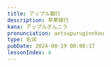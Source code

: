 ```yaml
---
title: アップル銀行
description: 苹果银行
kana: アップルぎんこう
pronunciation: axtsupuruginnkou
type: 名词
pubDate: 2024-08-19 00:00:17
lessonIndex: 4
---
```

